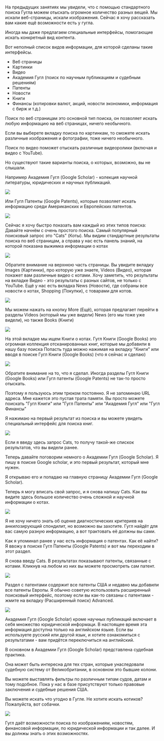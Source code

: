На предыдущих занятиях мы увидели, что с помощью стандартного поиска Гугла можем отыскать огромное количество разных вещей.
Мы искали веб-страницы, искали изображения.
Сейчас я хочу рассказать вам какие ещё возможности есть у гугла.

Иногда мы даже предлагаем специальные интерфейсы, помогающие искать конкретный вид контента.

Вот неполный список видов информации, для которой сделаны такие интерфейсы.



* Веб страницы
* Картинки
* Видео
* Академия Гугл (поиск по научным публикациям и судебным решениям)
* Патенты
* Новости
* Книги
* Финансы (котировки валют, акций, новости экономики, информация с бирж и т.д.)

Поиск по веб страницам это основной тип поиска, он позволяет искать любую информацию на веб страницах, ничего необычного.

Если вы выберете вкладку поиска по картинкам, то сможете искать различные изображения и фотографии, тоже ничего необычного.

Поиск по видео поможет отыскать различные видеоролики (включая и видео с YouTube).

Но существуют такие варианты поиска, о которых, возможно, вы не слышали.

Например Академия Гугл (Google Scholar) - колекция научной литературы, юридических и научных публикаций.

![](../images/2_5_01_google_scholar.jpg)



Или Гугл Патенты (Google Patents), которые позволяет искать информацию среди Американских и Европейских патентов.

![](../images/2_5_02_patents.jpg)

Сейчас я хочу быстро показать вам каждый из этих типов поиска:
Давайте начнём с очень простого поиска. Самый популярный поисковый запрос это "Cats" (Коты).
Мы видим стандартные результаты поиска по веб страницам, а справа у нас есть панель знаний, на которой показана выжимка информации о котах

![](../images/2_5_03_cats_web.jpg)

Обратите внимание на верхнюю часть страницы.
Вы увидите вкладку Images (Картинки), про которую уже знаете, Videos (Видео), которая покажет вам различные видео с котами.
Хочу заметить, что результаты на вкладке Видео - это результаты с разных сайтов, не только с YouTube.
Ещё у нас есть вкладка News (Новости), где собраны все новости о котах, Shopping (Покупки), с товарами для котов.

![](../images/2_5_04_shopping.jpg)

Мы можем нажать на кнопку More (Ещё), которая предлагает перейти в разделы Videos (который мы уже видели)
News (его мы тоже уже видели), но также Books (Книги)

![](../images/2_5_05_books.jpg)

На этой вкладке мы ищем Книги о котах. Гугл Книги (Google Books) это огромная коллекция отсканированных книг, которые мы добавили в нашу базу поиска
Попасть туда можно нажимая на вкладку "Книги" или вводя в поиске Гугл Книги (Google Books) (что я сейчас и сделаю)

![](../images/2_5_06_search_books.jpg)

Обратите внимание на то, что я сделал. Иногда разделы Гугл Книги (Google Books) или Гугл патенты (Google Patents) не так-то просто отыскать.

Поэтому я пользуюсь этим трюком постоянно. Я не запоминаю URL адреса. Мне кажется это пустая трата памяти. Вы просто можете поискать "Гугл Книги"  или "Гугл Патенты" или "Академия Гугл" или "Гугл Финансы"

Я нажимаю на первый результат из поиска и вы можете увидеть специальный интерфейс для поиска книг.

![](../images/2_5_07_Gbooks.jpg)

Если я введу здесь запрос Cats, то получу такой-же спискок результатов, что вы видели ранее.

Теперь давайте поговорим немного о Академии Гугл (Google Scholar). Я пишу в поиске Google scholar, и это первый результат, который мне нужен.

Я открываю его и попадаю на главную  страницу Академии Гугл (Google Scholar).

Теперь я могу вписать свой запрос, и я снова напишу Cats.
Как вы видите здесь большое количество очень сложной и научной информации о котах.

![](../images/2_5_8_scholar_cats.jpg)

Я не хочу ничего знать об оценке диагностических критериев на анкилозирующий спондилит, но возможно вы захотите.
Гугл найдёт для вас самую разную информацию, а вот трактовать её должны вы сами.

Как я упоминал ранее у нас есть информация о патентах. Как её найти? Я ввожу в поиске Гугл Патенты (Google Patents) и вот мы переходим в этот раздел.

Я снова введу Cats. В результатах показывают патенты, связанные с котами. Кликнув на любом из них вы можете просмотреть сам патент.

![](../images/2_5_09_patents_cats.jpg)

Раздел с патентами содержит все патенты США и недавно мы добавили все патенты Европы.
Я обычно советую использовать расширенный поисковый интерфейс,
поэтому если вы как-то связаны с патентами - жмите на вкладку (Расширенный поиск) Advanced.

![](../images/2_5_10_patents_advanced.jpg)

Академия Гугл (Google Scholar) кроме научных публикаций включает в себя множество юридической информаци.
В настоящее время эта информация доступна только на английском языке. Если вы используете русский или другой язык, и хотите ознакомиться с результатами - вам придётся переключиться на английский.

В основном в Академии Гугл (Google Scholar) представлена судебная практика.

Она может быть интересна для тех стран, которые унаследовали судебную систему от Великобритании, в основном это бывшие колони.

Вы можете выставлять фильтры по различным типам судов, датам и тому подобное. Пока у нас в базе присутствуют только правовые заключения и судебные решения США.

Вы можете искать что угодно в Гугле. Не хотите искать котиков? Пожалуйста, вот собачки.

![](../images/2_5_11_dogs.jpg)

Гугл даёт возможности поиска по изображениям, новостям, финансовой информации, по юридической информации и так далее.
И вы долнжы знать о этих возможностях.